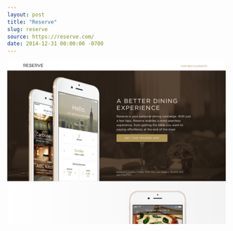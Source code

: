 ```yaml
---
layout: post
title: "Reserve"
slug: reserve
source: https://reserve.com/
date: 2014-12-31 00:00:00 -0700
---
```


<img src="/screenshots/reserve.jpg">
